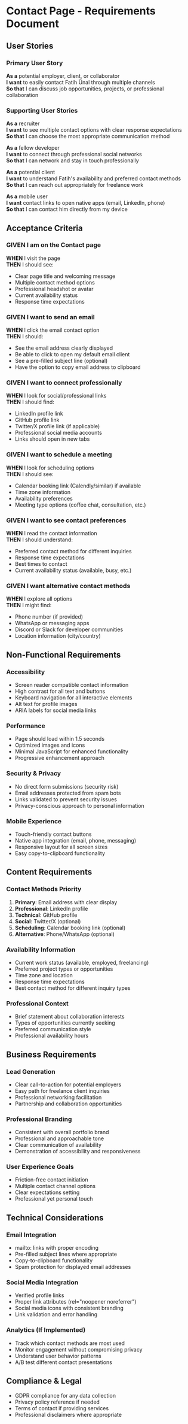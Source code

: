 # Contact Page - Requirements Document

## User Stories

### Primary User Story
**As a** potential employer, client, or collaborator  
**I want** to easily contact Fatih Ünal through multiple channels  
**So that** I can discuss job opportunities, projects, or professional collaboration

### Supporting User Stories
**As a** recruiter  
**I want** to see multiple contact options with clear response expectations  
**So that** I can choose the most appropriate communication method

**As a** fellow developer  
**I want** to connect through professional social networks  
**So that** I can network and stay in touch professionally

**As a** potential client  
**I want** to understand Fatih's availability and preferred contact methods  
**So that** I can reach out appropriately for freelance work

**As a** mobile user  
**I want** contact links to open native apps (email, LinkedIn, phone)  
**So that** I can contact him directly from my device

## Acceptance Criteria

### GIVEN I am on the Contact page
**WHEN** I visit the page  
**THEN** I should see:
- Clear page title and welcoming message
- Multiple contact method options
- Professional headshot or avatar
- Current availability status
- Response time expectations

### GIVEN I want to send an email
**WHEN** I click the email contact option  
**THEN** I should:
- See the email address clearly displayed
- Be able to click to open my default email client
- See a pre-filled subject line (optional)
- Have the option to copy email address to clipboard

### GIVEN I want to connect professionally
**WHEN** I look for social/professional links  
**THEN** I should find:
- LinkedIn profile link
- GitHub profile link
- Twitter/X profile link (if applicable)
- Professional social media accounts
- Links should open in new tabs

### GIVEN I want to schedule a meeting
**WHEN** I look for scheduling options  
**THEN** I should see:
- Calendar booking link (Calendly/similar) if available
- Time zone information
- Availability preferences
- Meeting type options (coffee chat, consultation, etc.)

### GIVEN I want to see contact preferences
**WHEN** I read the contact information  
**THEN** I should understand:
- Preferred contact method for different inquiries
- Response time expectations
- Best times to contact
- Current availability status (available, busy, etc.)

### GIVEN I want alternative contact methods
**WHEN** I explore all options  
**THEN** I might find:
- Phone number (if provided)
- WhatsApp or messaging apps
- Discord or Slack for developer communities
- Location information (city/country)

## Non-Functional Requirements

### Accessibility
- Screen reader compatible contact information
- High contrast for all text and buttons
- Keyboard navigation for all interactive elements
- Alt text for profile images
- ARIA labels for social media links

### Performance
- Page should load within 1.5 seconds
- Optimized images and icons
- Minimal JavaScript for enhanced functionality
- Progressive enhancement approach

### Security & Privacy
- No direct form submissions (security risk)
- Email addresses protected from spam bots
- Links validated to prevent security issues
- Privacy-conscious approach to personal information

### Mobile Experience
- Touch-friendly contact buttons
- Native app integration (email, phone, messaging)
- Responsive layout for all screen sizes
- Easy copy-to-clipboard functionality

## Content Requirements

### Contact Methods Priority
1. **Primary**: Email address with clear display
2. **Professional**: LinkedIn profile
3. **Technical**: GitHub profile
4. **Social**: Twitter/X (optional)
5. **Scheduling**: Calendar booking link (optional)
6. **Alternative**: Phone/WhatsApp (optional)

### Availability Information
- Current work status (available, employed, freelancing)
- Preferred project types or opportunities
- Time zone and location
- Response time expectations
- Best contact method for different inquiry types

### Professional Context
- Brief statement about collaboration interests
- Types of opportunities currently seeking
- Preferred communication style
- Professional availability hours

## Business Requirements

### Lead Generation
- Clear call-to-action for potential employers
- Easy path for freelance client inquiries
- Professional networking facilitation
- Partnership and collaboration opportunities

### Professional Branding
- Consistent with overall portfolio brand
- Professional and approachable tone
- Clear communication of availability
- Demonstration of accessibility and responsiveness

### User Experience Goals
- Friction-free contact initiation
- Multiple contact channel options
- Clear expectations setting
- Professional yet personal touch

## Technical Considerations

### Email Integration
- mailto: links with proper encoding
- Pre-filled subject lines where appropriate
- Copy-to-clipboard functionality
- Spam protection for displayed email addresses

### Social Media Integration
- Verified profile links
- Proper link attributes (rel="noopener noreferrer")
- Social media icons with consistent branding
- Link validation and error handling

### Analytics (If Implemented)
- Track which contact methods are most used
- Monitor engagement without compromising privacy
- Understand user behavior patterns
- A/B test different contact presentations

## Compliance & Legal
- GDPR compliance for any data collection
- Privacy policy reference if needed
- Terms of contact if providing services
- Professional disclaimers where appropriate